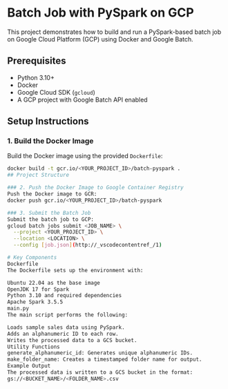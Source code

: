 # Batch Job with PySpark on GCP

This project demonstrates how to build and run a PySpark-based batch job on Google Cloud Platform (GCP) using Docker and Google Batch.

## Prerequisites

- Python 3.10+
- Docker
- Google Cloud SDK (`gcloud`)
- A GCP project with Google Batch API enabled

## Setup Instructions

### 1. Build the Docker Image
Build the Docker image using the provided `Dockerfile`:
```bash
docker build -t gcr.io/<YOUR_PROJECT_ID>/batch-pyspark .
## Project Structure

### 2. Push the Docker Image to Google Container Registry
Push the Docker image to GCR:
docker push gcr.io/<YOUR_PROJECT_ID>/batch-pyspark

### 3. Submit the Batch Job
Submit the batch job to GCP:
gcloud batch jobs submit <JOB_NAME> \
  --project <YOUR_PROJECT_ID> \
  --location <LOCATION> \
  --config [job.json](http://_vscodecontentref_/1)

# Key Components
Dockerfile
The Dockerfile sets up the environment with:

Ubuntu 22.04 as the base image
OpenJDK 17 for Spark
Python 3.10 and required dependencies
Apache Spark 3.5.5
main.py
The main script performs the following:

Loads sample sales data using PySpark.
Adds an alphanumeric ID to each row.
Writes the processed data to a GCS bucket.
Utility Functions
generate_alphanumeric_id: Generates unique alphanumeric IDs.
make_folder_name: Creates a timestamped folder name for output.
Example Output
The processed data is written to a GCS bucket in the format:
gs://<BUCKET_NAME>/<FOLDER_NAME>.csv

